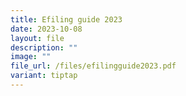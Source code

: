 ```yaml
---
title: Efiling guide 2023
date: 2023-10-08
layout: file
description: ""
image: ""
file_url: /files/efilingguide2023.pdf
variant: tiptap
---
```

